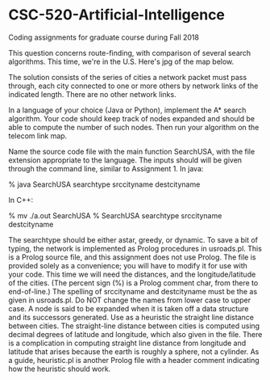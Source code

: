 # CSC-520-Artificial-Intelligence
Coding assignments for graduate course during Fall 2018

This question concerns route-finding, with comparison of several search algorithms. This time, we're in the U.S. Here's jpg of the map below.

The solution consists of the series of cities a network packet must pass through, each city connected to one or more others by network links of the indicated length. There are no other network links.


In a language of your choice (Java or Python), implement the A* search algorithm. Your code should keep track of nodes expanded and should be able to compute the number of such nodes. Then run your algorithm on the telecom link map.

Name the source code file with the main function SearchUSA, with the file extension appropriate to the language.
The inputs should will be given through the command line, similar to Assignment 1.
In java:

% java SearchUSA searchtype srccityname destcityname

In C++:

% mv ./a.out SearchUSA
% SearchUSA searchtype srccityname destcityname

The searchtype should be either astar, greedy, or dynamic.
To save a bit of typing, the network is implemented as Prolog procedures in usroads.pl. This is a Prolog source file, and this assignment does not use Prolog. The file is provided solely as a convenience; you will have to modify it for use with your code. This time we will need the distances, and the longitude/latitude of the cities. (The percent sign (%) is a Prolog comment char, from there to end-of-line.)
The spelling of srccityname and destcityname must be the as given in usroads.pl. Do NOT change the names from lower case to upper case.
A node is said to be expanded when it is taken off a data structure and its successors generated.
Use as a heuristic the straight line distance between cities. The straight-line distance between cities is computed using decimal degrees of latitude and longitude, which also given in the file. There is a complication in computing straight line distance from longitude and latitude that arises because the earth is roughly a sphere, not a cylinder. As a guide, heuristic.pl is another Prolog file with a header comment indicating how the heuristic should work.
